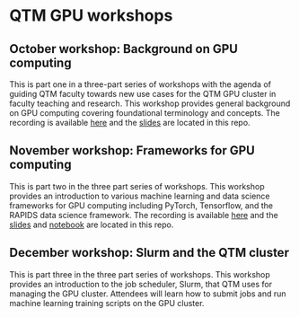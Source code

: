 # QTM GPU workshops

## October workshop: Background on GPU computing 
This is part one in a three-part series of workshops with the agenda of guiding QTM faculty towards new use cases for the QTM GPU cluster in faculty teaching and research. This workshop provides general background on GPU computing covering foundational terminology and concepts. 
The recording is available [here](https://emory-my.sharepoint.com/:v:/g/personal/jajaco3_emory_edu/ERBfG7ZQWmxItawDDzfo6a4BD5ldCD6YMq8M6x-lnIV-mQ?e=2Z0XYc) and the [slides](./workshop1slides-GPU-computing-background.pdf) are located in this repo.

## November workshop: Frameworks for GPU computing
This is part two in the three part series of workshops. This workshop provides an introduction to various machine learning and data science frameworks for GPU computing including PyTorch, Tensorflow, and the RAPIDS data science framework. The recording is available [here](https://emory-my.sharepoint.com/:v:/g/personal/jajaco3_emory_edu/EW8JeItwymVKgbS1X9MrbW4BDvud6rUEfe8SWi27N5v_gA?e=CnvMb5) and the [slides](./workshop2slides-GPU-computing-frameworks.pdf) and [notebook](./matrix-multiply-compared.ipynb) are located in this repo.



## December workshop: Slurm and the QTM cluster
This is part three in the three part series of workshops. This workshop provides an introduction to the job scheduler, Slurm, that QTM uses for managing the GPU cluster. Attendees will learn how to submit jobs and run machine learning training scripts on the GPU cluster.
